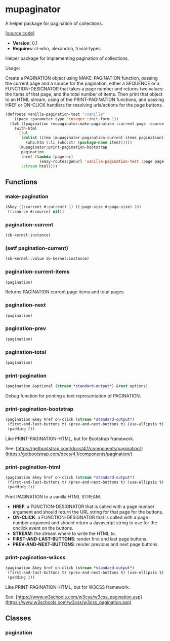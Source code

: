 # mupaginator

A helper package for pagination of collections.

[[source code]](../mupaginator.lisp)

- **Version**: 0.1
- **Requires**: cl-who, alexandria, trivial-types


 Helper package for implementing pagination of collections.

 Usage:

 Create a PAGINATION object using MAKE-PAGINATION function, passing the current page and a source for the pagination, either a SEQUENCE or a FUNCTION-DESIGNATOR that takes a page number and returns two values: the items of that page, and the total number of items.
 Then print that object to an HTML stream, using of the PRINT-PAGINATION functions, and passing HREF or ON-CLICK handlers for resolving urls/actions for the page buttons.

 ```lisp
 (defroute vanilla-pagination-test "/vanilla"
     ((page :parameter-type 'integer :init-form 1))
   (let ((pagination (mupaginator:make-pagination :current page :source (list-all-packages))))
     (with-html
       (:ul
        (dolist (item (mupaginator:pagination-current-items pagination))
          (who:htm (:li (who:str (package-name item))))))
       (mupaginator:print-pagination-bootstrap
        pagination
        :href (lambda (page-nr)
                (easy-routes:genurl 'vanilla-pagination-test :page page-nr))
        :stream html))))
 ```



## Functions
### make-pagination

```lisp
(&key ((:current #:current) 1) ((:page-size #:page-size) 10)
 ((:source #:source) nil))
```


### pagination-current

```lisp
(sb-kernel:instance)
```


### (setf pagination-current)

```lisp
(sb-kernel::value sb-kernel:instance)
```


### pagination-current-items

```lisp
(pagination)
```

Returns PAGINATION current page items and total pages.




### pagination-next

```lisp
(pagination)
```


### pagination-prev

```lisp
(pagination)
```


### pagination-total

```lisp
(pagination)
```


### print-pagination

```lisp
(pagination &optional (stream *standard-output*) &rest options)
```

Debug function for printing a text representation of PAGINATION.




### print-pagination-bootstrap

```lisp
(pagination &key href on-click (stream *standard-output*)
 (first-and-last-buttons t) (prev-and-next-buttons t) (use-ellipsis t)
 (padding 2))
```

Like PRINT-PAGINATION-HTML, but for Bootstrap framework.



See: [https://getbootstrap.com/docs/4.1/components/pagination/](https://getbootstrap.com/docs/4.1/components/pagination/)
### print-pagination-html

```lisp
(pagination &key href on-click (stream *standard-output*)
 (first-and-last-buttons t) (prev-and-next-buttons t) (use-ellipsis t)
 (padding 2))
```

Print PAGINATION to a vanilla HTML STREAM.

- **HREF**: a FUNCTION-DESIGNATOR that is called with a page number argument and should return the URL string for that page for the buttons.
- **ON-CLICK**: a FUNCTION-DESIGNATOR that is called with a page number argument and should return a Javascript string to use for the onclick event on the buttons.
- **STREAM**: the stream where to write the HTML to.
- **FIRST-AND-LAST-BUTTONS**: render first and last page buttons.
- **PREV-AND-NEXT-BUTTONS**: render previous and next page buttons.



### print-pagination-w3css

```lisp
(pagination &key href on-click (stream *standard-output*)
 (first-and-last-buttons t) (prev-and-next-buttons t) (use-ellipsis t)
 (padding 2))
```

Like PRINT-PAGINATION-HTML, but for W3CSS framework.



See: [https://www.w3schools.com/w3css/w3css_pagination.asp](https://www.w3schools.com/w3css/w3css_pagination.asp)
## Classes
### pagination
